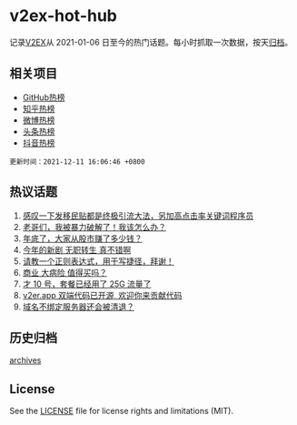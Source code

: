 # v2ex-hot-hub

 记录[V2EX](https://www.v2ex.com/)从 2021-01-06 日至今的热门话题。每小时抓取一次数据，按天[归档](archives)。
 
 ## 相关项目

- [GitHub热榜](https://github.com/snaildev/github-hot-hub)
- [知乎热榜](https://github.com/snaildev/zhihu-hot-hub)
- [微博热榜](https://github.com/snaildev/weibo-hot-hub)
- [头条热榜](https://github.com/snaildev/toutiao-hot-hub)
- [抖音热榜](https://github.com/snaildev/douyin-hot-hub)


 `更新时间：2021-12-11 16:06:46 +0800`

## 热议话题

1. [感叹一下发移民贴都是终极引流大法，另加高点击率关键词程序员](https://www.v2ex.com/t/821361)
1. [老哥们，我被暴力破解了！我该怎么办？](https://www.v2ex.com/t/821458)
1. [年底了，大家从股市赚了多少钱？](https://www.v2ex.com/t/821483)
1. [今年的新剧 无职转生 真不错啊](https://www.v2ex.com/t/821434)
1. [请教一个正则表达式，用于写捷径，拜谢！](https://www.v2ex.com/t/821382)
1. [商业 大病险 值得买吗？](https://www.v2ex.com/t/821461)
1. [才 10 号，套餐已经用了 25G 流量了](https://www.v2ex.com/t/821387)
1. [v2er.app 双端代码已开源, 欢迎你来贡献代码](https://www.v2ex.com/t/821400)
1. [域名不绑定服务器还会被清退？](https://www.v2ex.com/t/821427)

## 历史归档

[archives](archives)

## License

See the [LICENSE](LICENSE) file for license rights and limitations (MIT).

